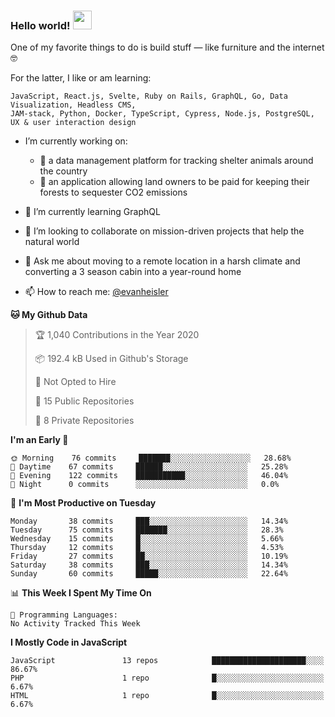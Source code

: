 ### Hello world! <img src="https://media.giphy.com/media/hvRJCLFzcasrR4ia7z/giphy.gif" width="30px">

One of my favorite things to do is build stuff — like furniture and the internet 🤓

For the latter, I like or am learning:

```text
JavaScript, React.js, Svelte, Ruby on Rails, GraphQL, Go, Data Visualization, Headless CMS, 
JAM-stack, Python, Docker, TypeScript, Cypress, Node.js, PostgreSQL, UX & user interaction design
```

- I’m currently working on:
  - 🐶  a data management platform for tracking shelter animals around the country 
  - 🌳  an application allowing land owners to be paid for keeping their forests to sequester CO2 emissions


- 🌱  I’m currently learning GraphQL
- 👯  I’m looking to collaborate on mission-driven projects that help the natural world
- 💬  Ask me about moving to a remote location in a harsh climate and converting a 3 season cabin into a year-round home
- 📫  How to reach me: [@evanheisler](https://twitter.com/evanheisler)

<!--START_SECTION:waka-->
**🐱 My Github Data** 

> 🏆 1,040 Contributions in the Year 2020
 > 
> 📦 192.4 kB Used in Github's Storage 
 > 
> 🚫 Not Opted to Hire
 > 
> 📜 15 Public Repositories
 > 
> 🔑 8 Private Repositories 

**I'm an Early 🐤** 

```text
🌞 Morning    76 commits     ███████░░░░░░░░░░░░░░░░░░   28.68% 
🌆 Daytime    67 commits     ██████░░░░░░░░░░░░░░░░░░░   25.28% 
🌃 Evening    122 commits    ███████████░░░░░░░░░░░░░░   46.04% 
🌙 Night      0 commits      ░░░░░░░░░░░░░░░░░░░░░░░░░   0.0%

```
📅 **I'm Most Productive on Tuesday** 

```text
Monday       38 commits     ███░░░░░░░░░░░░░░░░░░░░░░   14.34% 
Tuesday      75 commits     ███████░░░░░░░░░░░░░░░░░░   28.3% 
Wednesday    15 commits     █░░░░░░░░░░░░░░░░░░░░░░░░   5.66% 
Thursday     12 commits     █░░░░░░░░░░░░░░░░░░░░░░░░   4.53% 
Friday       27 commits     ██░░░░░░░░░░░░░░░░░░░░░░░   10.19% 
Saturday     38 commits     ███░░░░░░░░░░░░░░░░░░░░░░   14.34% 
Sunday       60 commits     █████░░░░░░░░░░░░░░░░░░░░   22.64%

```


📊 **This Week I Spent My Time On** 

```text
💬 Programming Languages: 
No Activity Tracked This Week

```

**I Mostly Code in JavaScript** 

```text
JavaScript               13 repos            █████████████████████░░░░   86.67% 
PHP                      1 repo              █░░░░░░░░░░░░░░░░░░░░░░░░   6.67% 
HTML                     1 repo              █░░░░░░░░░░░░░░░░░░░░░░░░   6.67%

```



<!--END_SECTION:waka-->
